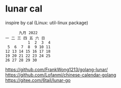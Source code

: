# lunar cal 
inspire by cal (Linux: util-linux package)

```
      九月 2022     
一 二 三 四 五 六 日
          1  2  3  4
 5  6  7  8  9 10 11
12 13 14 15 16 17 18
19 20 21 22 23 24 25
26 27 28 29 30 
```


https://github.com/FrankWong1213/golang-lunar/
https://github.com/Lofanmi/chinese-calendar-golang
https://gitee.com/6tail/lunar-go

